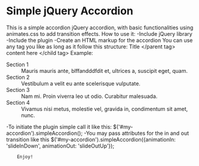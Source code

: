 Simple jQuery Accordion
=======================

This is a simple accordion jQuery accordion, with basic functionalities using animates.css to add transition effects.
How to use it:
    -Include jQuery library
        <script src="http://code.jquery.com/jquery-1.9.1.js"></script>
    -Include the plugin
        <script type="text/javascript" src="jquery.simple-accordion.js"></script>
    -Create an HTML markup for the accordion
        You can use any tag you like as long as it follow this structure:
        <parent tag> Title </parent tag>
        <child tag> content here </child tag>
        Example:
        <dl class="accordion" id="my-accordion">
                <dt>Section 1</dt>
                <dd>Mauris mauris ante, blffandddfdit et, ultrices a, suscipit eget, quam.</dd>
                <dt>Section 2</dt>
                <dd>Vestibulum a velit eu ante scelerisque vulputate.</dd>
                <dt>Section 3</dt>
                <dd>Nam mi. Proin viverra leo ut odio. Curabitur malesuada.</dd>
                <dt>Section 4</dt>
                <dd>Vivamus nisi metus, molestie vel, gravida in, condimentum sit amet, nunc.</dd>
        </dl>
    -To initiate the plugin simple call it like this:
        $('#my-accordion').simpleAccordion();
    -You may pass attributes for the in and out transition like this
        $('#my-accordion').simpleAccordion({animationIn: 'slideInDown', animationOut: 'slideOutUp'});

        Enjoy!
